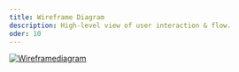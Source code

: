 ```yaml
---
title: Wireframe Diagram
description: High-level view of user interaction & flow.
oder: 10
---
```



[![Wireframediagram](imageswireframe.svg)](pdf/wireframe.pdf)